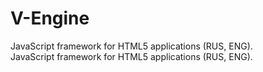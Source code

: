 # V-Engine
JavaScript framework for HTML5 applications (RUS, ENG).<br/>
JavaScript framework for HTML5 applications (RUS, ENG).<br/>
